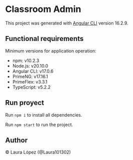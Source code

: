 # Classroom Admin

This project was generated with [Angular CLI](https://github.com/angular/angular-cli) version 16.2.9.

## Functional requirements

Minimum versions for application operation:

- npm: v10.2.3
- Node.js: v20.10.0
- Angular CLI: v17.0.6
- PrimeNG: v17.16.1
- PrimeFlex: v3.3.1
- TypeScript: v5.2.2

## Run proyect

Run `npm i` to install all dependencies.

Run `npm start` to run the project.

## Author
© Laura López (@Laura101302)
